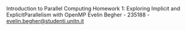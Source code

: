 Introduction to Parallel Computing
Homework 1: Exploring Implicit and ExplicitParallelism with OpenMP
Evelin Begher - 235188 - evelin.begher@studenti.unitn.it

